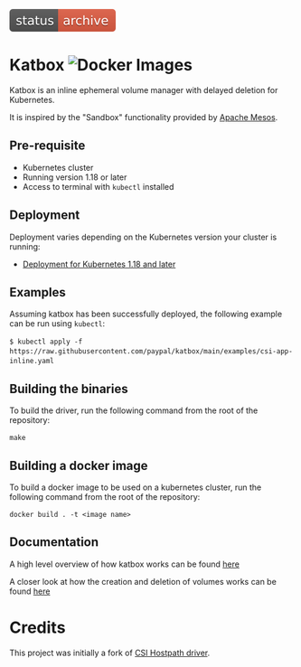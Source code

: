 ![status: archive](https://github.com/GIScience/badges/raw/master/status/archive.svg)

# Katbox ![Docker Images](https://github.com/paypal/katbox/actions/workflows/create-push-image.yml/badge.svg)

Katbox is an inline ephemeral volume manager with delayed deletion for Kubernetes.

It is inspired by the "Sandbox" functionality provided by
[Apache Mesos](http://mesos.apache.org/documentation/latest/sandbox/).

## Pre-requisite
- Kubernetes cluster
- Running version 1.18 or later
- Access to terminal with `kubectl` installed

## Deployment
Deployment varies depending on the Kubernetes version your cluster is running:
- [Deployment for Kubernetes 1.18 and later](docs/deploy-1.18-and-later.md)

## Examples
Assuming katbox has been successfully deployed, the following example can be run using `kubectl`:

`$ kubectl apply -f https://raw.githubusercontent.com/paypal/katbox/main/examples/csi-app-inline.yaml`

## Building the binaries
To build the driver, run the following command from the root of the repository:

```shell
make
```

## Building a docker image
To build a docker image to be used on a kubernetes cluster, run the following command from the root of the repository:

```shell
docker build . -t <image name>
```

## Documentation
A high level overview of how katbox works can be found [here](docs/overview.md)

A closer look at how the creation and deletion of volumes works can be found [here](docs/create-delete-flow.md)

# Credits
This project was initially a fork of
[CSI Hostpath driver](https://github.com/kubernetes-csi/csi-driver-host-path).
